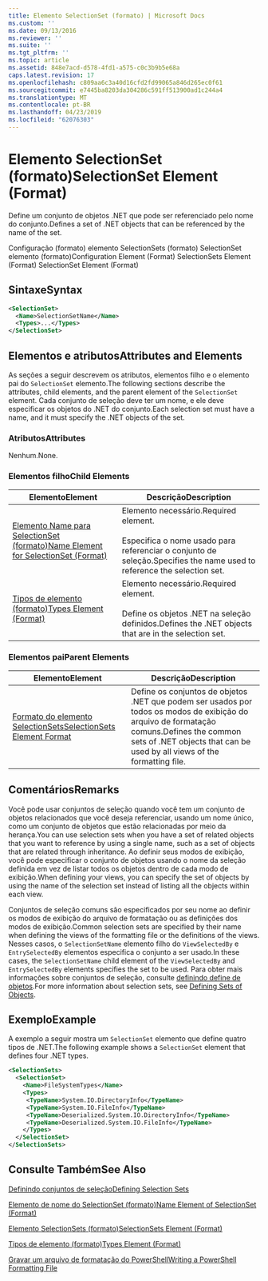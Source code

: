 ```yaml
---
title: Elemento SelectionSet (formato) | Microsoft Docs
ms.custom: ''
ms.date: 09/13/2016
ms.reviewer: ''
ms.suite: ''
ms.tgt_pltfrm: ''
ms.topic: article
ms.assetid: 848e7acd-d578-4fd1-a575-c0c3b9b5e68a
caps.latest.revision: 17
ms.openlocfilehash: c809aa6c3a40d16cfd2fd99065a846d265ec0f61
ms.sourcegitcommit: e7445ba8203da304286c591ff513900ad1c244a4
ms.translationtype: MT
ms.contentlocale: pt-BR
ms.lasthandoff: 04/23/2019
ms.locfileid: "62076303"
---
```

# <a name="selectionset-element-format"></a><span data-ttu-id="3ad5b-102">Elemento SelectionSet (formato)</span><span class="sxs-lookup"><span data-stu-id="3ad5b-102">SelectionSet Element (Format)</span></span>

<span data-ttu-id="3ad5b-103">Define um conjunto de objetos .NET que pode ser referenciado pelo nome do conjunto.</span><span class="sxs-lookup"><span data-stu-id="3ad5b-103">Defines a set of .NET objects that can be referenced by the name of the set.</span></span>

<span data-ttu-id="3ad5b-104">Configuração (formato) elemento SelectionSets (formato) SelectionSet elemento (formato)</span><span class="sxs-lookup"><span data-stu-id="3ad5b-104">Configuration Element (Format) SelectionSets Element (Format) SelectionSet Element (Format)</span></span>

## <a name="syntax"></a><span data-ttu-id="3ad5b-105">Sintaxe</span><span class="sxs-lookup"><span data-stu-id="3ad5b-105">Syntax</span></span>

```xml
<SelectionSet>
  <Name>SelectionSetName</Name>
  <Types>...</Types>
</SelectionSet>
```

## <a name="attributes-and-elements"></a><span data-ttu-id="3ad5b-106">Elementos e atributos</span><span class="sxs-lookup"><span data-stu-id="3ad5b-106">Attributes and Elements</span></span>

<span data-ttu-id="3ad5b-107">As seções a seguir descrevem os atributos, elementos filho e o elemento pai do `SelectionSet` elemento.</span><span class="sxs-lookup"><span data-stu-id="3ad5b-107">The following sections describe the attributes, child elements, and the parent element of the `SelectionSet` element.</span></span> <span data-ttu-id="3ad5b-108">Cada conjunto de seleção deve ter um nome, e ele deve especificar os objetos do .NET do conjunto.</span><span class="sxs-lookup"><span data-stu-id="3ad5b-108">Each selection set must have a name, and it must specify the .NET objects of the set.</span></span>

### <a name="attributes"></a><span data-ttu-id="3ad5b-109">Atributos</span><span class="sxs-lookup"><span data-stu-id="3ad5b-109">Attributes</span></span>

<span data-ttu-id="3ad5b-110">Nenhum.</span><span class="sxs-lookup"><span data-stu-id="3ad5b-110">None.</span></span>

### <a name="child-elements"></a><span data-ttu-id="3ad5b-111">Elementos filho</span><span class="sxs-lookup"><span data-stu-id="3ad5b-111">Child Elements</span></span>

|<span data-ttu-id="3ad5b-112">Elemento</span><span class="sxs-lookup"><span data-stu-id="3ad5b-112">Element</span></span>|<span data-ttu-id="3ad5b-113">Descrição</span><span class="sxs-lookup"><span data-stu-id="3ad5b-113">Description</span></span>|
|-------------|-----------------|
|[<span data-ttu-id="3ad5b-114">Elemento Name para SelectionSet (formato)</span><span class="sxs-lookup"><span data-stu-id="3ad5b-114">Name Element for SelectionSet (Format)</span></span>](./name-element-for-selectionset-format.md)|<span data-ttu-id="3ad5b-115">Elemento necessário.</span><span class="sxs-lookup"><span data-stu-id="3ad5b-115">Required element.</span></span><br /><br /> <span data-ttu-id="3ad5b-116">Especifica o nome usado para referenciar o conjunto de seleção.</span><span class="sxs-lookup"><span data-stu-id="3ad5b-116">Specifies the name used to reference the selection set.</span></span>|
|[<span data-ttu-id="3ad5b-117">Tipos de elemento (formato)</span><span class="sxs-lookup"><span data-stu-id="3ad5b-117">Types Element (Format)</span></span>](./types-element-for-selectionset-format.md)|<span data-ttu-id="3ad5b-118">Elemento necessário.</span><span class="sxs-lookup"><span data-stu-id="3ad5b-118">Required element.</span></span><br /><br /> <span data-ttu-id="3ad5b-119">Define os objetos .NET na seleção definidos.</span><span class="sxs-lookup"><span data-stu-id="3ad5b-119">Defines the .NET objects that are in the selection set.</span></span>|

### <a name="parent-elements"></a><span data-ttu-id="3ad5b-120">Elementos pai</span><span class="sxs-lookup"><span data-stu-id="3ad5b-120">Parent Elements</span></span>

|<span data-ttu-id="3ad5b-121">Elemento</span><span class="sxs-lookup"><span data-stu-id="3ad5b-121">Element</span></span>|<span data-ttu-id="3ad5b-122">Descrição</span><span class="sxs-lookup"><span data-stu-id="3ad5b-122">Description</span></span>|
|-------------|-----------------|
|[<span data-ttu-id="3ad5b-123">Formato do elemento SelectionSets</span><span class="sxs-lookup"><span data-stu-id="3ad5b-123">SelectionSets Element Format</span></span>](./selectionsets-element-format.md)|<span data-ttu-id="3ad5b-124">Define os conjuntos de objetos .NET que podem ser usados por todos os modos de exibição do arquivo de formatação comuns.</span><span class="sxs-lookup"><span data-stu-id="3ad5b-124">Defines the common sets of .NET objects that can be used by all views of the formatting file.</span></span>|

## <a name="remarks"></a><span data-ttu-id="3ad5b-125">Comentários</span><span class="sxs-lookup"><span data-stu-id="3ad5b-125">Remarks</span></span>

<span data-ttu-id="3ad5b-126">Você pode usar conjuntos de seleção quando você tem um conjunto de objetos relacionados que você deseja referenciar, usando um nome único, como um conjunto de objetos que estão relacionadas por meio da herança.</span><span class="sxs-lookup"><span data-stu-id="3ad5b-126">You can use selection sets when you have a set of related objects that you want to reference by using a single name, such as a set of objects that are related through inheritance.</span></span> <span data-ttu-id="3ad5b-127">Ao definir seus modos de exibição, você pode especificar o conjunto de objetos usando o nome da seleção definida em vez de listar todos os objetos dentro de cada modo de exibição.</span><span class="sxs-lookup"><span data-stu-id="3ad5b-127">When defining your views, you can specify the set of objects by using the name of the selection set instead of listing all the objects within each view.</span></span>

<span data-ttu-id="3ad5b-128">Conjuntos de seleção comuns são especificados por seu nome ao definir os modos de exibição do arquivo de formatação ou as definições dos modos de exibição.</span><span class="sxs-lookup"><span data-stu-id="3ad5b-128">Common selection sets are specified by their name when defining the views of the formatting file or the definitions of the views.</span></span> <span data-ttu-id="3ad5b-129">Nesses casos, o `SelectionSetName` elemento filho do `ViewSelectedBy` e `EntrySelectedBy` elementos especifica o conjunto a ser usado.</span><span class="sxs-lookup"><span data-stu-id="3ad5b-129">In these cases, the `SelectionSetName` child element of the `ViewSelectedBy` and `EntrySelectedBy` elements specifies the set to be used.</span></span> <span data-ttu-id="3ad5b-130">Para obter mais informações sobre conjuntos de seleção, consulte [definindo define de objetos](./defining-selection-sets.md).</span><span class="sxs-lookup"><span data-stu-id="3ad5b-130">For more information about selection sets, see [Defining Sets of Objects](./defining-selection-sets.md).</span></span>

## <a name="example"></a><span data-ttu-id="3ad5b-131">Exemplo</span><span class="sxs-lookup"><span data-stu-id="3ad5b-131">Example</span></span>

<span data-ttu-id="3ad5b-132">A exemplo a seguir mostra um `SelectionSet` elemento que define quatro tipos de .NET.</span><span class="sxs-lookup"><span data-stu-id="3ad5b-132">The following example shows a `SelectionSet` element that defines four .NET types.</span></span>

```xml
<SelectionSets>
  <SelectionSet>
    <Name>FileSystemTypes</Name>
    <Types>
     <TypeName>System.IO.DirectoryInfo</TypeName>
     <TypeName>System.IO.FileInfo</TypeName>
     <TypeName>Deserialized.System.IO.DirectoryInfo</TypeName>
     <TypeName>Deserialized.System.IO.FileInfo</TypeName>
    </Types>
  </SelectionSet>
</SelectionSets>
```

## <a name="see-also"></a><span data-ttu-id="3ad5b-133">Consulte Também</span><span class="sxs-lookup"><span data-stu-id="3ad5b-133">See Also</span></span>

[<span data-ttu-id="3ad5b-134">Definindo conjuntos de seleção</span><span class="sxs-lookup"><span data-stu-id="3ad5b-134">Defining Selection Sets</span></span>](./defining-selection-sets.md)

[<span data-ttu-id="3ad5b-135">Elemento de nome do SelectionSet (formato)</span><span class="sxs-lookup"><span data-stu-id="3ad5b-135">Name Element of SelectionSet (Format)</span></span>](./name-element-for-selectionset-format.md)

[<span data-ttu-id="3ad5b-136">Elemento SelectionSets (formato)</span><span class="sxs-lookup"><span data-stu-id="3ad5b-136">SelectionSets Element (Format)</span></span>](./selectionsets-element-format.md)

[<span data-ttu-id="3ad5b-137">Tipos de elemento (formato)</span><span class="sxs-lookup"><span data-stu-id="3ad5b-137">Types Element (Format)</span></span>](./types-element-for-selectionset-format.md)

[<span data-ttu-id="3ad5b-138">Gravar um arquivo de formatação do PowerShell</span><span class="sxs-lookup"><span data-stu-id="3ad5b-138">Writing a PowerShell Formatting File</span></span>](./writing-a-powershell-formatting-file.md)
